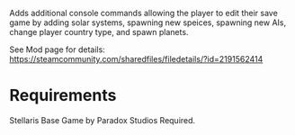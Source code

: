 Adds additional console commands allowing the player to edit their save game by adding solar systems, spawning new speices, spawning new AIs, change player country type, and spawn planets.

See Mod page for details:
https://steamcommunity.com/sharedfiles/filedetails/?id=2191562414

 # Requirements

Stellaris Base Game by Paradox Studios Required. 



